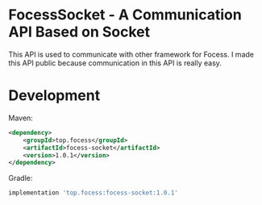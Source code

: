 # FocessSocket - A Communication API Based on Socket

This API is used to communicate with other framework for Focess. I made this API public because communication in this API is really easy.

# Development

Maven:

```xml
<dependency>
    <groupId>top.focess</groupId>
    <artifactId>focess-socket</artifactId>
    <version>1.0.1</version>
</dependency>
```

Gradle:

```gradle
implementation 'top.focess:focess-socket:1.0.1'
```